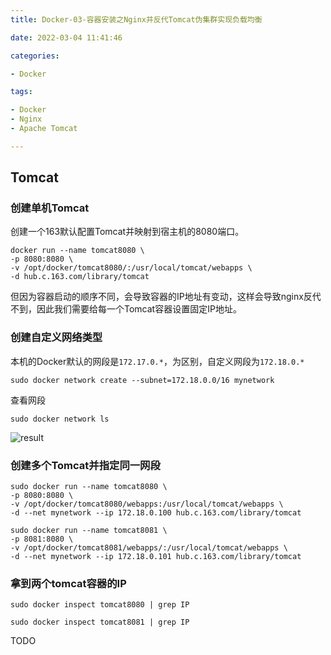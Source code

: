 ```yaml
---
title: Docker-03-容器安装之Nginx并反代Tomcat伪集群实现负载均衡

date: 2022-03-04 11:41:46

categories:

- Docker

tags:

- Docker
- Nginx
- Apache Tomcat

---
```


## Tomcat

### 创建单机Tomcat

创建一个163默认配置Tomcat并映射到宿主机的8080端口。

```shell
docker run --name tomcat8080 \
-p 8080:8080 \
-v /opt/docker/tomcat8080/:/usr/local/tomcat/webapps \
-d hub.c.163.com/library/tomcat
```

但因为容器启动的顺序不同，会导致容器的IP地址有变动，这样会导致nginx反代不到，因此我们需要给每一个Tomcat容器设置固定IP地址。

### 创建自定义网络类型

本机的Docker默认的网段是`172.17.0.*`，为区别，自定义网段为`172.18.0.*`

```shell
sudo docker network create --subnet=172.18.0.0/16 mynetwork
```

查看网段

```shell
sudo docker network ls
```

![result](/img/docker-network.png)

### 创建多个Tomcat并指定同一网段

```shell
sudo docker run --name tomcat8080 \
-p 8080:8080 \
-v /opt/docker/tomcat8080/webapps:/usr/local/tomcat/webapps \
-d --net mynetwork --ip 172.18.0.100 hub.c.163.com/library/tomcat
```

```shell
sudo docker run --name tomcat8081 \
-p 8081:8080 \
-v /opt/docker/tomcat8081/webapps/:/usr/local/tomcat/webapps \
-d --net mynetwork --ip 172.18.0.101 hub.c.163.com/library/tomcat
 ```

### 拿到两个tomcat容器的IP

```shell
sudo docker inspect tomcat8080 | grep IP
```

```shell
sudo docker inspect tomcat8081 | grep IP
```


TODO
